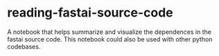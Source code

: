 # reading-fastai-source-code
A notebook that helps summarize and visualize the dependences in the fastai source code.
This notebook could also be used with other python codebases.
